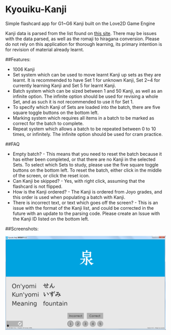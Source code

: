 # Kyouiku-Kanji

Simple flashcard app for G1~G6 Kanji built on the Love2D Game Engine

Kanji data is parsed from the list found on [this site](https://agreatdream.com/japanese-ministry-of-education-list-of-kanji-by-school-year-okm/). There may be issues with the data parsed, as well as the romaji to hiragana conversion. Please do not rely on this application for thorough learning, its primary intention is for revision of material already learnt.

##Features:
- 1006 Kanji
- Set system which can be used to move learnt Kanji up sets as they are learnt. It is recommended to have Set 1 for unknown Kanji, Set 2~4 for currently learning Kanji and Set 5 for learnt Kanji.
- Batch system which can be sized between 1 and 50 Kanji, as well as an infinite option. The infinite option should be used for revising a whole Set, and as such it is not recommended to use it for Set 1.
- To specify which Kanji of Sets are loaded into the batch, there are five square toggle buttons on the bottom left.
- Marking system which requires all items in a batch to be marked as correct for the batch to complete.
- Repeat system which allows a batch to be repeated between 0 to 10 times, or infinitely. The infinite option should be used for cram practice.

##FAQ
- Empty batch? - This means that you need to reset the batch because it has either been completed, or that there are no Kanji in the selected Sets. To select which Sets to study, please use the five square toggle buttons on the bottom left. To reset the batch, either click in the middle of the screen, or click the reset icon.
- Can Kanji be skipped? - Yes, with right click, assuming that the flashcard is not flipped.
- How is the Kanji ordered? - The Kanji is ordered from Joyo grades, and this order is used when populating a batch with Kanji.
- There is incorrect text, or text which goes off the screen? - This is an issue with the format of the Kanji list, and could be corrected in the future with an update to the parsing code. Please create an Issue with the Kanji ID listed on the bottom left.

##Screenshots:

![image1](ss.png)
